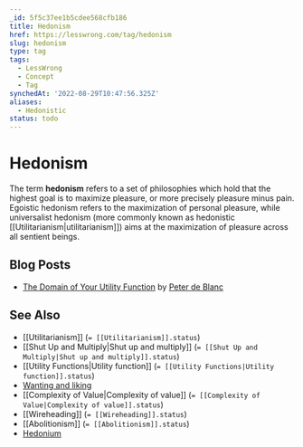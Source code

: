 ```yaml
---
_id: 5f5c37ee1b5cdee568cfb186
title: Hedonism
href: https://lesswrong.com/tag/hedonism
slug: hedonism
type: tag
tags:
  - LessWrong
  - Concept
  - Tag
synchedAt: '2022-08-29T10:47:56.325Z'
aliases:
  - Hedonistic
status: todo
---
```


# Hedonism

The term **hedonism** refers to a set of philosophies which hold that the highest goal is to maximize pleasure, or more precisely pleasure minus pain. Egoistic hedonism refers to the maximization of personal pleasure, while universalist hedonism (more commonly known as hedonistic [[Utilitarianism|utilitarianism]]) aims at the maximization of pleasure across all sentient beings.

## Blog Posts

- [The Domain of Your Utility Function](http://lesswrong.com/lw/116/the_domain_of_your_utility_function/) by [Peter de Blanc](https://wiki.lesswrong.com/wiki/Peter_de_Blanc)

## See Also

- [[Utilitarianism]] (`= [[Utilitarianism]].status`)
- [[Shut Up and Multiply|Shut up and multiply]] (`= [[Shut Up and Multiply|Shut up and multiply]].status`)
- [[Utility Functions|Utility function]] (`= [[Utility Functions|Utility function]].status`)
- [Wanting and liking](https://www.lesswrong.com/tag/wanting-and-liking)
- [[Complexity of Value|Complexity of value]] (`= [[Complexity of Value|Complexity of value]].status`)
- [[Wireheading]] (`= [[Wireheading]].status`)
- [[Abolitionism]] (`= [[Abolitionism]].status`)
- [Hedonium](https://wiki.lesswrong.com/wiki/Hedonium)
